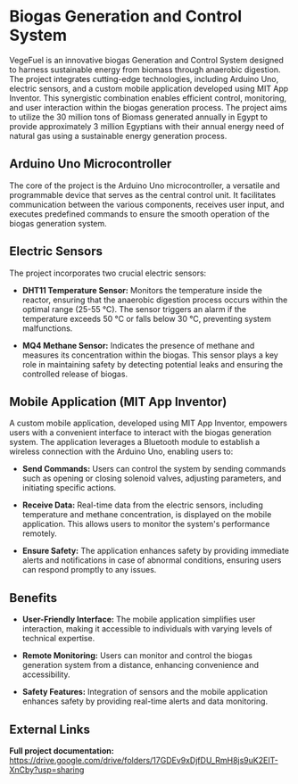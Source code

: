 # Biogas Generation and Control System

VegeFuel is an innovative biogas Generation and Control System designed to harness sustainable energy from biomass through anaerobic digestion. The project integrates cutting-edge technologies, including Arduino Uno, electric sensors, and a custom mobile application developed using MIT App Inventor. This synergistic combination enables efficient control, monitoring, and user interaction within the biogas generation process. The project aims to utilize the 30 million tons of Biomass generated annually in Egypt to provide approximately 3 million Egyptians with their annual energy need of natural gas using a sustainable energy generation process.

## Arduino Uno Microcontroller

The core of the project is the Arduino Uno microcontroller, a versatile and programmable device that serves as the central control unit. It facilitates communication between the various components, receives user input, and executes predefined commands to ensure the smooth operation of the biogas generation system.

## Electric Sensors

The project incorporates two crucial electric sensors:

- **DHT11 Temperature Sensor:** Monitors the temperature inside the reactor, ensuring that the anaerobic digestion process occurs within the optimal range (25-55 °C). The sensor triggers an alarm if the temperature exceeds 50 °C or falls below 30 °C, preventing system malfunctions.

- **MQ4 Methane Sensor:** Indicates the presence of methane and measures its concentration within the biogas. This sensor plays a key role in maintaining safety by detecting potential leaks and ensuring the controlled release of biogas.

## Mobile Application (MIT App Inventor)

A custom mobile application, developed using MIT App Inventor, empowers users with a convenient interface to interact with the biogas generation system. The application leverages a Bluetooth module to establish a wireless connection with the Arduino Uno, enabling users to:

- **Send Commands:** Users can control the system by sending commands such as opening or closing solenoid valves, adjusting parameters, and initiating specific actions.

- **Receive Data:** Real-time data from the electric sensors, including temperature and methane concentration, is displayed on the mobile application. This allows users to monitor the system's performance remotely.

- **Ensure Safety:** The application enhances safety by providing immediate alerts and notifications in case of abnormal conditions, ensuring users can respond promptly to any issues.

## Benefits

- **User-Friendly Interface:** The mobile application simplifies user interaction, making it accessible to individuals with varying levels of technical expertise.

- **Remote Monitoring:** Users can monitor and control the biogas generation system from a distance, enhancing convenience and accessibility.

- **Safety Features:** Integration of sensors and the mobile application enhances safety by providing real-time alerts and data monitoring.

## External Links 

**Full project documentation:** https://drive.google.com/drive/folders/17GDEv9xDjfDU_RmH8js9uK2EIT-XnCby?usp=sharing
